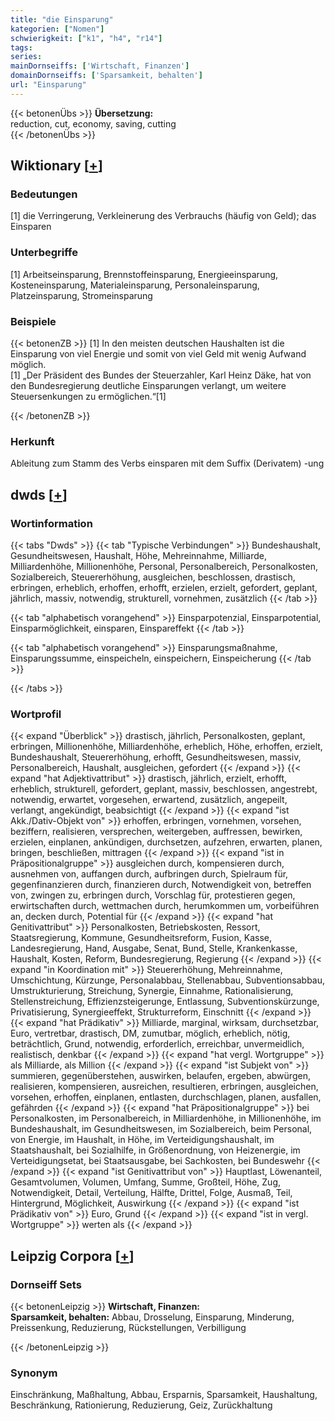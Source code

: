 ```yaml
---
title: "die Einsparung"
kategorien: ["Nomen"]
schwierigkeit: ["k1", "h4", "r14"]
tags:
series:
mainDornseiffs: ['Wirtschaft, Finanzen']
domainDornseiffs: ['Sparsamkeit, behalten']
url: "Einsparung"
---
```


{{< betonenÜbs >}}
**Übersetzung:**  
reduction, cut, economy, saving, cutting  
{{< /betonenÜbs >}}

## Wiktionary [[+](https://de.wiktionary.org/wiki/Einsparung)]

### Bedeutungen
[1] die Verringerung, Verkleinerung des Verbrauchs (häufig von Geld); das Einsparen  

### Unterbegriffe
[1] Arbeitseinsparung, Brennstoffeinsparung, Energieeinsparung, Kosteneinsparung, Materialeinsparung, Personaleinsparung, Platzeinsparung, Stromeinsparung  

### Beispiele
{{< betonenZB >}}
[1] In den meisten deutschen Haushalten ist die Einsparung von viel Energie und somit von viel Geld mit wenig Aufwand möglich.  
[1] „Der Präsident des Bundes der Steuerzahler, Karl Heinz Däke, hat von den Bundesregierung deutliche Einsparungen verlangt, um weitere Steuersenkungen zu ermöglichen.“[1]  

{{< /betonenZB >}}
### Herkunft
Ableitung zum Stamm des Verbs einsparen mit dem Suffix (Derivatem) -ung  



## dwds [[+](https://www.dwds.de/wb/Einsparung)]

### Wortinformation
{{< tabs "Dwds" >}}
{{< tab "Typische Verbindungen" >}}
Bundeshaushalt, Gesundheitswesen, Haushalt, Höhe, Mehreinnahme, Milliarde, Milliardenhöhe, Millionenhöhe, Personal, Personalbereich, Personalkosten, Sozialbereich, Steuererhöhung, ausgleichen, beschlossen, drastisch, erbringen, erheblich, erhoffen, erhofft, erzielen, erzielt, gefordert, geplant, jährlich, massiv, notwendig, strukturell, vornehmen, zusätzlich
{{< /tab >}}

{{< tab "alphabetisch vorangehend" >}}
Einsparpotenzial, Einsparpotential, Einsparmöglichkeit, einsparen, Einspareffekt
{{< /tab >}}

{{< tab "alphabetisch vorangehend" >}}
Einsparungsmaßnahme, Einsparungssumme, einspeicheln, einspeichern, Einspeicherung
{{< /tab >}}

{{< /tabs >}}

### Wortprofil
{{< expand "Überblick" >}} drastisch, jährlich, Personalkosten, geplant, erbringen, Millionenhöhe, Milliardenhöhe, erheblich, Höhe, erhoffen, erzielt, Bundeshaushalt, Steuererhöhung, erhofft, Gesundheitswesen, massiv, Personalbereich, Haushalt, ausgleichen, gefordert {{< /expand >}}
{{< expand "hat Adjektivattribut" >}} drastisch, jährlich, erzielt, erhofft, erheblich, strukturell, gefordert, geplant, massiv, beschlossen, angestrebt, notwendig, erwartet, vorgesehen, erwartend, zusätzlich, angepeilt, verlangt, angekündigt, beabsichtigt {{< /expand >}}
{{< expand "ist Akk./Dativ-Objekt von" >}} erhoffen, erbringen, vornehmen, vorsehen, beziffern, realisieren, versprechen, weitergeben, auffressen, bewirken, erzielen, einplanen, ankündigen, durchsetzen, aufzehren, erwarten, planen, bringen, beschließen, mittragen {{< /expand >}}
{{< expand "ist in Präpositionalgruppe" >}} ausgleichen durch, kompensieren durch, ausnehmen von, auffangen durch, aufbringen durch, Spielraum für, gegenfinanzieren durch, finanzieren durch, Notwendigkeit von, betreffen von, zwingen zu, erbringen durch, Vorschlag für, protestieren gegen, erwirtschaften durch, wettmachen durch, herumkommen um, vorbeiführen an, decken durch, Potential für {{< /expand >}}
{{< expand "hat Genitivattribut" >}} Personalkosten, Betriebskosten, Ressort, Staatsregierung, Kommune, Gesundheitsreform, Fusion, Kasse, Landesregierung, Hand, Ausgabe, Senat, Bund, Stelle, Krankenkasse, Haushalt, Kosten, Reform, Bundesregierung, Regierung {{< /expand >}}
{{< expand "in Koordination mit" >}} Steuererhöhung, Mehreinnahme, Umschichtung, Kürzunge, Personalabbau, Stellenabbau, Subventionsabbau, Umstrukturierung, Streichung, Synergie, Einnahme, Rationalisierung, Stellenstreichung, Effizienzsteigerunge, Entlassung, Subventionskürzunge, Privatisierung, Synergieeffekt, Strukturreform, Einschnitt {{< /expand >}}
{{< expand "hat Prädikativ" >}} Milliarde, marginal, wirksam, durchsetzbar, Euro, vertretbar, drastisch, DM, zumutbar, möglich, erheblich, nötig, beträchtlich, Grund, notwendig, erforderlich, erreichbar, unvermeidlich, realistisch, denkbar {{< /expand >}}
{{< expand "hat vergl. Wortgruppe" >}} als Milliarde, als Million {{< /expand >}}
{{< expand "ist Subjekt von" >}} summieren, gegenüberstehen, auswirken, belaufen, ergeben, abwürgen, realisieren, kompensieren, ausreichen, resultieren, erbringen, ausgleichen, vorsehen, erhoffen, einplanen, entlasten, durchschlagen, planen, ausfallen, gefährden {{< /expand >}}
{{< expand "hat Präpositionalgruppe" >}} bei Personalkosten, im Personalbereich, in Milliardenhöhe, in Millionenhöhe, im Bundeshaushalt, im Gesundheitswesen, im Sozialbereich, beim Personal, von Energie, im Haushalt, in Höhe, im Verteidigungshaushalt, im Staatshaushalt, bei Sozialhilfe, in Größenordnung, von Heizenergie, im Verteidigungsetat, bei Staatsausgabe, bei Sachkosten, bei Bundeswehr {{< /expand >}}
{{< expand "ist Genitivattribut von" >}} Hauptlast, Löwenanteil, Gesamtvolumen, Volumen, Umfang, Summe, Großteil, Höhe, Zug, Notwendigkeit, Detail, Verteilung, Hälfte, Drittel, Folge, Ausmaß, Teil, Hintergrund, Möglichkeit, Auswirkung {{< /expand >}}
{{< expand "ist Prädikativ von" >}} Euro, Grund {{< /expand >}}
{{< expand "ist in vergl. Wortgruppe" >}} werten als {{< /expand >}}

## Leipzig Corpora [[+](https://corpora.uni-leipzig.de/en/res?word=Einsparung&corpusId=deu_newscrawl-public_2018)]

### Dornseiff Sets
{{< betonenLeipzig >}}
**Wirtschaft, Finanzen:**  
**Sparsamkeit, behalten:** Abbau, Drosselung, Einsparung, Minderung, Preissenkung, Reduzierung, Rückstellungen, Verbilligung  

{{< /betonenLeipzig >}}

### Synonym
Einschränkung, Maßhaltung, Abbau, Ersparnis, Sparsamkeit, Haushaltung, Beschränkung, Rationierung, Reduzierung, Geiz, Zurückhaltung

